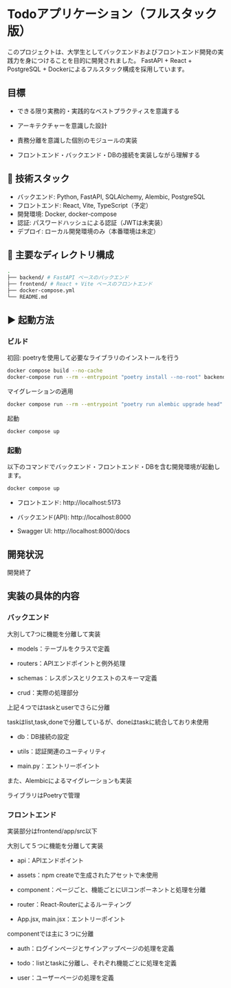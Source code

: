 # Todoアプリケーション（フルスタック版）

このプロジェクトは、大学生としてバックエンドおよびフロントエンド開発の実践力を身につけることを目的に開発されました。
FastAPI + React + PostgreSQL + Dockerによるフルスタック構成を採用しています。

## 目標

- できる限り実務的・実践的なベストプラクティスを意識する

- アーキテクチャーを意識した設計

- 責務分離を意識した個別のモジュールの実装

- フロントエンド・バックエンド・DBの接続を実装しながら理解する

## 🔧 技術スタック

- バックエンド: Python, FastAPI, SQLAlchemy, Alembic, PostgreSQL
- フロントエンド: React, Vite, TypeScript（予定）
- 開発環境: Docker, docker-compose
- 認証: パスワードハッシュによる認証（JWTは未実装）
- デプロイ: ローカル開発環境のみ（本番環境は未定）

## 📂 主要なディレクトリ構成

```bash
.
├── backend/ # FastAPI ベースのバックエンド
├── frontend/ # React + Vite ベースのフロントエンド
├── docker-compose.yml
└── README.md
```

## ▶️ 起動方法

### ビルド

初回: poetryを使用して必要なライブラリのインストールを行う

```bash
docker compose build --no-cache
docker-compose run --rm --entrypoint "poetry install --no-root" backend
```

マイグレーションの適用

```bash
docker compose run --rm --entrypoint "poetry run alembic upgrade head" backend
```

起動

```bash
docker compose up
```

### 起動

以下のコマンドでバックエンド・フロントエンド・DBを含む開発環境が起動します。

```bash
docker compose up
```

- フロントエンド: http://localhost:5173

- バックエンド(API): http://localhost:8000

- Swagger UI: http://localhost:8000/docs

## 開発状況

開発終了

## 実装の具体的内容

### バックエンド

大別して7つに機能を分離して実装

- models：テーブルをクラスで定義

- routers：APIエンドポイントと例外処理

- schemas：レスポンスとリクエストのスキーマ定義

- crud：実際の処理部分

上記４つではtaskとuserでさらに分離

taskはlist,task,doneで分離しているが、doneはtaskに統合しており未使用

- db：DB接続の設定

- utils：認証関連のユーティリティ

- main.py：エントリーポイント

また、Alembicによるマイグレーションも実装

ライブラリはPoetryで管理

### フロントエンド

実装部分はfrontend/app/src以下

大別して５つに機能を分離して実装

- api：APIエンドポイント

- assets：npm createで生成されたアセットで未使用

- component：ページごと、機能ごとにUIコンポーネントと処理を分離

- router：React-Routerによるルーティング

- App.jsx, main.jsx：エントリーポイント

componentでは主に３つに分離

- auth：ログインページとサインアップページの処理を定義

- todo：listとtaskに分離し、それぞれ機能ごとに処理を定義

- user：ユーザーページの処理を定義
